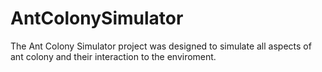 # AntColonySimulator
The Ant Colony Simulator project was designed to simulate all aspects of ant colony and their interaction to the enviroment. 
